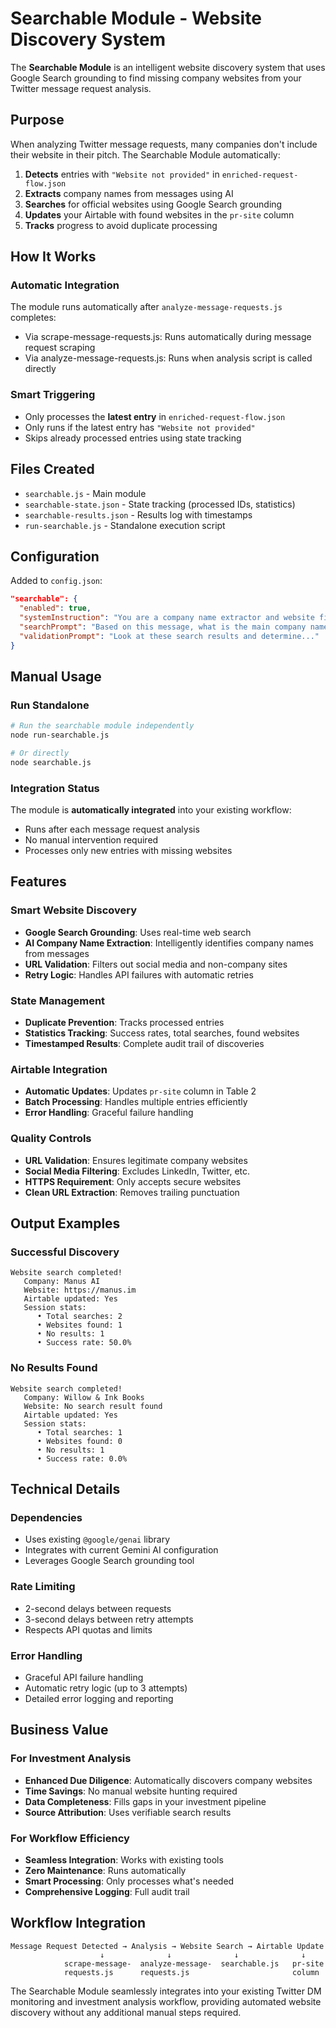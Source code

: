 # Searchable Module - Website Discovery System

The **Searchable Module** is an intelligent website discovery system that uses Google Search grounding to find missing company websites from your Twitter message request analysis.

## Purpose

When analyzing Twitter message requests, many companies don't include their website in their pitch. The Searchable Module automatically:

1. **Detects** entries with `"Website not provided"` in `enriched-request-flow.json`
2. **Extracts** company names from messages using AI
3. **Searches** for official websites using Google Search grounding
4. **Updates** your Airtable with found websites in the `pr-site` column
5. **Tracks** progress to avoid duplicate processing

## How It Works

### Automatic Integration
The module runs automatically after `analyze-message-requests.js` completes:
- Via scrape-message-requests.js: Runs automatically during message request scraping
- Via analyze-message-requests.js: Runs when analysis script is called directly

### Smart Triggering
- Only processes the **latest entry** in `enriched-request-flow.json`
- Only runs if the latest entry has `"Website not provided"`
- Skips already processed entries using state tracking

## Files Created

- `searchable.js` - Main module
- `searchable-state.json` - State tracking (processed IDs, statistics)
- `searchable-results.json` - Results log with timestamps
- `run-searchable.js` - Standalone execution script

## Configuration

Added to `config.json`:
```json
"searchable": {
  "enabled": true,
  "systemInstruction": "You are a company name extractor and website finder...",
  "searchPrompt": "Based on this message, what is the main company name...",
  "validationPrompt": "Look at these search results and determine..."
}
```

## Manual Usage

### Run Standalone
```bash
# Run the searchable module independently
node run-searchable.js

# Or directly
node searchable.js
```

### Integration Status
The module is **automatically integrated** into your existing workflow:
- Runs after each message request analysis
- No manual intervention required
- Processes only new entries with missing websites

## Features

### Smart Website Discovery
- **Google Search Grounding**: Uses real-time web search
- **AI Company Name Extraction**: Intelligently identifies company names from messages
- **URL Validation**: Filters out social media and non-company sites
- **Retry Logic**: Handles API failures with automatic retries

### State Management
- **Duplicate Prevention**: Tracks processed entries
- **Statistics Tracking**: Success rates, total searches, found websites
- **Timestamped Results**: Complete audit trail of discoveries

### Airtable Integration
- **Automatic Updates**: Updates `pr-site` column in Table 2
- **Batch Processing**: Handles multiple entries efficiently
- **Error Handling**: Graceful failure handling

### Quality Controls
- **URL Validation**: Ensures legitimate company websites
- **Social Media Filtering**: Excludes LinkedIn, Twitter, etc.
- **HTTPS Requirement**: Only accepts secure websites
- **Clean URL Extraction**: Removes trailing punctuation

## Output Examples

### Successful Discovery
```
Website search completed!
   Company: Manus AI
   Website: https://manus.im
   Airtable updated: Yes
   Session stats:
      • Total searches: 2
      • Websites found: 1
      • No results: 1
      • Success rate: 50.0%
```

### No Results Found
```
Website search completed!
   Company: Willow & Ink Books
   Website: No search result found
   Airtable updated: Yes
   Session stats:
      • Total searches: 1
      • Websites found: 0
      • No results: 1
      • Success rate: 0.0%
```

## Technical Details

### Dependencies
- Uses existing `@google/genai` library
- Integrates with current Gemini AI configuration
- Leverages Google Search grounding tool

### Rate Limiting
- 2-second delays between requests
- 3-second delays between retry attempts
- Respects API quotas and limits

### Error Handling
- Graceful API failure handling
- Automatic retry logic (up to 3 attempts)
- Detailed error logging and reporting

## Business Value

### For Investment Analysis
- **Enhanced Due Diligence**: Automatically discovers company websites
- **Time Savings**: No manual website hunting required
- **Data Completeness**: Fills gaps in your investment pipeline
- **Source Attribution**: Uses verifiable search results

### For Workflow Efficiency
- **Seamless Integration**: Works with existing tools
- **Zero Maintenance**: Runs automatically
- **Smart Processing**: Only processes what's needed
- **Comprehensive Logging**: Full audit trail

## Workflow Integration

```
Message Request Detected → Analysis → Website Search → Airtable Update
                    ↓              ↓              ↓              ↓
            scrape-message-  analyze-message-  searchable.js   pr-site
            requests.js      requests.js                       column
```

The Searchable Module seamlessly integrates into your existing Twitter DM monitoring and investment analysis workflow, providing automated website discovery without any additional manual steps required.
